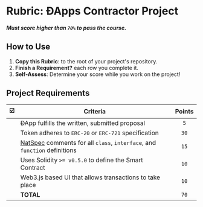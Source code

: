 # Rubric: ÐApps Contractor Project

 _**Must score higher than `70%` to pass the course.**_

## How to Use

1. **Copy this Rubric**: to the root of your project's repository.
2. **Finish a Requirement?** each row you complete it.
3. **Self-Assess**: Determine your score while you work on the project!

## Project Requirements

|  ☑️   | Criteria                                                                    | Points |
| :---: | --------------------------------------------------------------------------- | :----: |
|       | ÐApp fulfills the written, submitted proposal                               |  `5`   |
|       | Token adheres to `ERC-20` or `ERC-721` specification                        |  `30`  |
|       | [NatSpec] comments for all `class`, `interface`, and `function` definitions |  `15`  |
|       | Uses Solidity `>= v0.5.0` to define the Smart Contract                      |  `10`  |
|       | Web3.js based UI that allows transactions to take place                     |  `10`  |
|       | **TOTAL**                                                                   |  `70`  |

[Natspec]: https://solidity.readthedocs.io/en/v0.5.9/natspec-format.html
